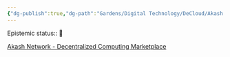 ```yaml
---
{"dg-publish":true,"dg-path":"Gardens/Digital Technology/DeCloud/Akash network.md","permalink":"/gardens/digital-technology/de-cloud/akash-network/"}
---
```


Epistemic status:: 🌱

[Akash Network - Decentralized Computing Marketplace](https://akash.network/)